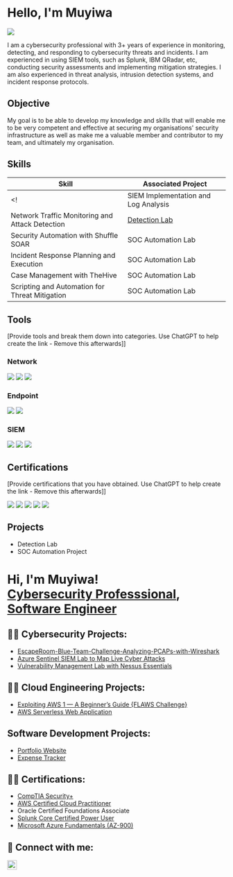 # Hello, I'm Muyiwa
<a href="https://www.linkedin.com/in/muyiwa-fadare/"><img src="https://img.shields.io/badge/-LinkedIn-0072b1?&style=for-the-badge&logo=linkedin&logoColor=white" /></a>

I am a cybersecurity professional with 3+ years of experience in monitoring, detecting, and responding to cybersecurity threats and incidents. I am experienced in using SIEM tools, such as Splunk, IBM QRadar, etc, conducting security assessments and implementing mitigation strategies. I am also experienced in threat analysis, intrusion detection systems, and incident response protocols.

## Objective
My goal is to be able to develop my knowledge and skills that will enable me to be very competent and effective at securing my organisations' security infrastructure as well as make me a valuable member and contributor to my team, and ultimately my organisation.

## Skills

| Skill                                         | Associated Project         |
|-----------------------------------------------|----------------------------|
<! | SIEM Implementation and Log Analysis          | <a href="https://google.com">Detection Lab</a>|
| Network Traffic Monitoring and Attack Detection | <a href="https://google.com">Detection Lab</a>|
| Security Automation with Shuffle SOAR         | SOC Automation Lab|
| Incident Response Planning and Execution      | SOC Automation Lab|
| Case Management with TheHive                  | SOC Automation Lab|
| Scripting and Automation for Threat Mitigation | SOC Automation Lab| >

## Tools
[Provide tools and break them down into categories. Use ChatGPT to help create the link - Remove this afterwards]]

### Network
<div>
    <img src="https://img.shields.io/badge/-Wireshark-1679A7?&style=for-the-badge&logo=Wireshark&logoColor=white" />
    <img src="https://img.shields.io/badge/-Suricata-EF3B2D?&style=for-the-badge&logo=Suricata&logoColor=white" />
    <img src="https://img.shields.io/badge/-Zeek-777BB4?&style=for-the-badge&logo=Zeek&logoColor=white" />
</div>

### Endpoint
<div>
    <img src="https://img.shields.io/badge/-Microsoft_Defender_for_Endpoint-00A4EF?&style=for-the-badge&logo=Microsoft&logoColor=white" />
    <img src="https://img.shields.io/badge/-Velociraptor-4B275F?&style=for-the-badge&logo=Velociraptor&logoColor=white" />
</div>

### SIEM
<div>
    <img src="https://img.shields.io/badge/-Microsoft_Sentinel-0078D4?&style=for-the-badge&logo=Microsoft&logoColor=white" />
    <img src="https://img.shields.io/badge/-Splunk-000000?&style=for-the-badge&logo=Splunk&logoColor=white" />
    <img src="https://img.shields.io/badge/-Elastic-005571?&style=for-the-badge&logo=Elastic&logoColor=white" />
</div>

## Certifications
[Provide certifications that you have obtained. Use ChatGPT to help create the link - Remove this afterwards]]
<div>
<img src="https://img.shields.io/badge/-Security%2B-FF0000?&style=for-the-badge&logo=CompTIA&logoColor=white" />
<img src="https://img.shields.io/badge/-Network%2B-007ACC?&style=for-the-badge&logo=CompTIA&logoColor=white" />
<img src="https://img.shields.io/badge/-A%2B-4D4D4D?&style=for-the-badge&logo=CompTIA&logoColor=white" />
<img src="https://img.shields.io/badge/-CDSA-006400?&style=for-the-badge&logoColor=white" />
<img src="https://img.shields.io/badge/-CCD-000080?&style=for-the-badge&logoColor=white" />
</div>

## Projects
- Detection Lab
- SOC Automation Project





















































































































<h1>Hi, I'm Muyiwa! <br/><a href="https://github.com/Mxyiwa">Cybersecurity Professsional</a>, <a href="https://www.linkedin.com/in/oluwamuyiwa-fadare/">Software Engineer</a></h1>

<h2>👨‍💻 Cybersecurity Projects:</h2>

-  [EscapeRoom-Blue-Team-Challenge-Analyzing-PCAPs-with-Wireshark](https://github.com/Mxyiwa/EscapeRoom-Blue-Team-Challenge-Analyzing-PCAPs-with-Wireshark)
-  [Azure Sentinel SIEM Lab to Map Live Cyber Attacks](https://github.com/Mxyiwa/SIEM-AzureSentinelLab)
- [Vulnerability Management Lab with Nessus Essentials](https://github.com/Mxyiwa/Nessus-Essentials-Vulnerability-Management-of-a-Windows-11-VM)

<h2>👨‍💻 Cloud Engineering Projects:</h2>

- [Exploiting AWS 1 — A Beginner’s Guide {FLAWS Challenge}](https://github.com/Mxyiwa/Exploiting-AWS-1-Flaws.cloud)
- [AWS Serverless Web Application](https://github.com/Mxyiwa/AWS-Serverless-Web-Application)

<h2> Software Development Projects:</h2>

- [Portfolio Website](https://muyiwafadare.vercel.app/)
- [Expense Tracker](https://expense-tracker-calculator.netlify.app/)

<h2>👨‍💻 Certifications:</h2>

- [CompTIA Security+](https://www.credly.com/badges/87a090ad-ce91-4636-8dcb-bcce43b3e422/linked_in_profile)
- [AWS Certified Cloud Practitioner](https://www.credly.com/badges/092ae4fd-ef2f-483d-a494-07fcdfb3b639/public_url)
- Oracle Certified Foundations Associate
- [Splunk Core Certified Power User](https://www.credly.com/badges/252e08eb-e277-461a-a99c-eec75f1df862/public_url)
- [Microsoft Azure Fundamentals (AZ-900)](https://learn.microsoft.com/en-gb/users/oluwamuyiwafadare-7151/credentials/4c23cfc52c3c0b4b)



<h2> 🤳 Connect with me:</h2>

[<img align="left" alt="MuyiwaFadare | LinkedIn" width="22px" src="https://cdn.jsdelivr.net/npm/simple-icons@v3/icons/linkedin.svg" />][linkedin]

[linkedin]: https://www.linkedin.com/in/oluwamuyiwa-fadare/

<!--
**mxyiwa/mxyiwa** is a ✨ _special_ ✨ repository because its `README.md` (this file) appears on your GitHub profile.

Here are some ideas to get you started:

- 🔭 I’m currently working on getting the CCNA and AWS Cloud Practitioner Certifications so I can take one more step in improving my knowledge and skillset
- 🌱 I’m currently learning cloud security and how to secure enterprise networks using homelabs
- 😄 Pronouns: He/Him
-->
